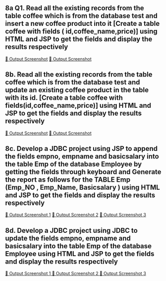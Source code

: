## 8a Q1. Read all the existing records from the table coffee which is from the database test and insert a new coffee product into it [Create a table coffee with fields ( id,coffee_name,price)] using HTML and JSP to get the fields and display the results respectively

[🔗 Output Screenshot](https://github.com/SmShravya/Advanced-Java/blob/main/8%20DBC%20JSP%20Programs%201/8a%20InsertCoffee_JDBC/addCoffee.png)
[🔗 Output Screenshot](https://github.com/SmShravya/Advanced-Java/blob/main/8%20DBC%20JSP%20Programs%201/8a%20InsertCoffee_JDBC/addCoffee1..png)


## 8b. Read all the existing records from the table coffee which is from the database test and update an existing coffee product in the table with its id. [Create a table coffee with fields(id,coffee_name,price)] using HTML and JSP to get the fields and display the results respectively

[🔗 Output Screenshot](https://github.com/SmShravya/Advanced-Java/blob/main/8%20DBC%20JSP%20Programs%201/8b%20UpdateCoffee_JDBC/update%20(1).png)
[🔗 Output Screenshot](https://github.com/SmShravya/Advanced-Java/blob/main/8%20DBC%20JSP%20Programs%201/8b%20UpdateCoffee_JDBC/update%20(2).png)


## 8c. Develop a JDBC project using JSP to append the fields empno, empname and basicsalary into the table Emp of the database Employee by getting the fields through keyboard and Generate the report as follows for the TABLE Emp (Emp_NO , Emp_Name, Basicsalary ) using HTML and JSP to get the fields and display the results respectively

[🔗 Output Screenshot 1](https://github.com/SmShravya/Advanced-Java/blob/main/8%20DBC%20JSP%20Programs%201/8c%20InsertEmployee_JDBC/insert.jsp) 
[🔗 Output Screenshot 2](https://github.com/SmShravya/Advanced-Java/blob/main/8%20DBC%20JSP%20Programs%201/8c%20InsertEmployee_JDBC/insert1.........png)
[🔗 Output Screenshot 3](https://github.com/SmShravya/Advanced-Java/blob/main/8%20DBC%20JSP%20Programs%201/8c%20InsertEmployee_JDBC/insert2......png)


## 8d. Develop a JDBC project using JDBC to update the fields empno, empname and basicsalary into the table Emp of the database Employee using HTML and JSP to get the fields and display the results respectively

[🔗 Output Screenshot 1 ](https://github.com/SmShravya/Advanced-Java/blob/main/8%20DBC%20JSP%20Programs%201/8d%20UpdateEmployee_JDBC/update..png)
[🔗 Output Screenshot 2 ](https://github.com/SmShravya/Advanced-Java/blob/main/8%20DBC%20JSP%20Programs%201/8d%20UpdateEmployee_JDBC/update1..png)
[🔗 Output Screenshot 3](https://github.com/SmShravya/Advanced-Java/blob/main/8%20DBC%20JSP%20Programs%201/8d%20UpdateEmployee_JDBC/update2..png)
